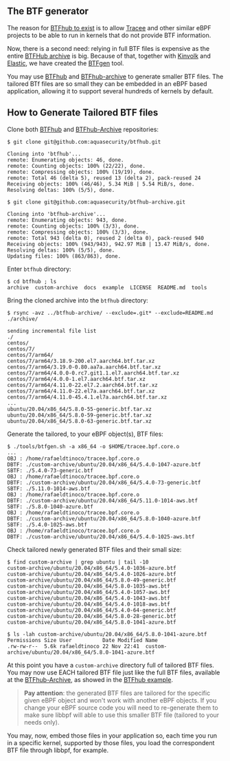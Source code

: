 ## The BTF generator

The reason for [BTFhub to exist](https://www.youtube.com/watch?v=ZYd0lVRwY80)
is to allow [Tracee](https://github.com/aquasecurity/tracee) and other similar
eBPF projects to be able to run in kernels that do not provide BTF information.

Now, there is a second need: relying in full BTF files is expensive as the
entire [BTFHub archive](https://github.com/aquasecurity/btfhub-archive) is big.
Because of that, together with [Kinvolk](https://github.com/kinvolk/) and
[Elastic](https://github.com/elastic), we have created the
[BTFgen](https://github.com/kinvolk/btfgen) tool.

You may use [BTFhub](https://github.com/aquasecurity/btfhub) and
[BTFhub-archive](https://github.com/aquasecurity/btfhub-archive) to generate
smaller BTF files. The tailored BTf files are so small they can be embedded in
an eBPF based application, allowing it to support several hundreds of kernels
by default.

## How to Generate Tailored BTF files

Clone both [BTFhub](https://github.com/aquasecurity/btfhub) and
[BTFhub-Archive](https://github.com/aquasecurity/btfhub-archive) repositories:

```
$ git clone git@github.com:aquasecurity/btfhub.git

Cloning into 'btfhub'...
remote: Enumerating objects: 46, done.
remote: Counting objects: 100% (22/22), done.
remote: Compressing objects: 100% (19/19), done.
remote: Total 46 (delta 5), reused 13 (delta 2), pack-reused 24
Receiving objects: 100% (46/46), 5.34 MiB | 5.54 MiB/s, done.
Resolving deltas: 100% (5/5), done.

$ git clone git@github.com:aquasecurity/btfhub-archive.git

Cloning into 'btfhub-archive'...
remote: Enumerating objects: 943, done.
remote: Counting objects: 100% (3/3), done.
remote: Compressing objects: 100% (3/3), done.
remote: Total 943 (delta 0), reused 2 (delta 0), pack-reused 940
Receiving objects: 100% (943/943), 942.97 MiB | 13.47 MiB/s, done.
Resolving deltas: 100% (5/5), done.
Updating files: 100% (863/863), done.
```

Enter `btfhub` directory:

```
$ cd btfhub ; ls
archive  custom-archive  docs  example  LICENSE  README.md  tools
```

Bring the cloned archive into the `btfhub` directory:

```
$ rsync -avz ../btfhub-archive/ --exclude=.git* --exclude=README.md ./archive/

sending incremental file list
./
centos/
centos/7/
centos/7/arm64/
centos/7/arm64/3.18.9-200.el7.aarch64.btf.tar.xz
centos/7/arm64/3.19.0-0.80.aa7a.aarch64.btf.tar.xz
centos/7/arm64/4.0.0-0.rc7.git1.1.el7.aarch64.btf.tar.xz
centos/7/arm64/4.0.0-1.el7.aarch64.btf.tar.xz
centos/7/arm64/4.11.0-22.el7.2.aarch64.btf.tar.xz
centos/7/arm64/4.11.0-22.el7a.aarch64.btf.tar.xz
centos/7/arm64/4.11.0-45.4.1.el7a.aarch64.btf.tar.xz
...
ubuntu/20.04/x86_64/5.8.0-55-generic.btf.tar.xz
ubuntu/20.04/x86_64/5.8.0-59-generic.btf.tar.xz
ubuntu/20.04/x86_64/5.8.0-63-generic.btf.tar.xz
```

Generate the tailored, to your eBPF object(s), BTF files:

```
$ ./tools/btfgen.sh -a x86_64 -o $HOME/tracee.bpf.core.o
...
OBJ : /home/rafaeldtinoco/tracee.bpf.core.o
DBTF: ./custom-archive/ubuntu/20.04/x86_64/5.4.0-1047-azure.btf
SBTF: ./5.4.0-73-generic.btf
OBJ : /home/rafaeldtinoco/tracee.bpf.core.o
DBTF: ./custom-archive/ubuntu/20.04/x86_64/5.4.0-73-generic.btf
SBTF: ./5.11.0-1014-aws.btf
OBJ : /home/rafaeldtinoco/tracee.bpf.core.o
DBTF: ./custom-archive/ubuntu/20.04/x86_64/5.11.0-1014-aws.btf
SBTF: ./5.8.0-1040-azure.btf
OBJ : /home/rafaeldtinoco/tracee.bpf.core.o
DBTF: ./custom-archive/ubuntu/20.04/x86_64/5.8.0-1040-azure.btf
SBTF: ./5.4.0-1025-aws.btf
OBJ : /home/rafaeldtinoco/tracee.bpf.core.o
DBTF: ./custom-archive/ubuntu/20.04/x86_64/5.4.0-1025-aws.btf
```

Check tailored newly generated BTF files and their small size:


```
$ find custom-archive | grep ubuntu | tail -10
custom-archive/ubuntu/20.04/x86_64/5.4.0-1036-azure.btf
custom-archive/ubuntu/20.04/x86_64/5.4.0-1026-azure.btf
custom-archive/ubuntu/20.04/x86_64/5.8.0-49-generic.btf
custom-archive/ubuntu/20.04/x86_64/5.8.0-1035-aws.btf
custom-archive/ubuntu/20.04/x86_64/5.4.0-1057-aws.btf
custom-archive/ubuntu/20.04/x86_64/5.4.0-1043-aws.btf
custom-archive/ubuntu/20.04/x86_64/5.4.0-1018-aws.btf
custom-archive/ubuntu/20.04/x86_64/5.4.0-64-generic.btf
custom-archive/ubuntu/20.04/x86_64/5.8.0-28-generic.btf
custom-archive/ubuntu/20.04/x86_64/5.8.0-1041-azure.btf

$ ls -lah custom-archive/ubuntu/20.04/x86_64/5.8.0-1041-azure.btf
Permissions Size User          Date Modified Name
.rw-rw-r--  5.6k rafaeldtinoco 22 Nov 22:41  custom-archive/ubuntu/20.04/x86_64/5.8.0-1041-azure.btf
```

At this point you have a `custom-archive` directory full of tailored BTF files.
You may now use EACH tailored BTF file just like the full BTF files, available
at the [BTFhub-Archive](https://github.com/aquasecurity/btfhub-archive), as
showed in the [BTFhub example](../example/).

> **Pay attention**: the generated BTF files are tailored for the specific
> given eBPF object and won't work with another eBPF objects. If you change
> your eBPF source code you will need to re-generate them to make sure
> libbpf will able to use this smaller BTF file (tailored to your needs only).

You may, now, embed those files in your application so, each time you run in a
specific kernel, supported by those files, you load the correspondent BTF file
through libbpf, for example.

